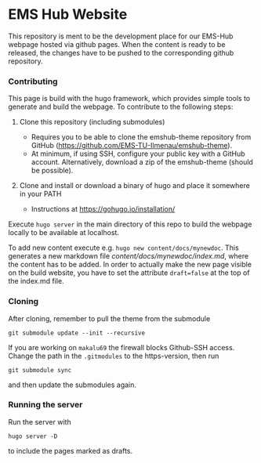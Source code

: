 # EMS Hub Website

This repository is ment to be the development place for our EMS-Hub webpage 
hosted via github pages. When the content is ready to be released, the changes
have to be pushed to the corresponding github repository.

### Contributing

This page is build with the hugo framework, which provides simple tools to
generate and build the webpage. To contribute to the following steps:

1. Clone this repository (including submodules)
    * Requires you to be able to clone the emshub-theme repository from GitHub (https://github.com/EMS-TU-Ilmenau/emshub-theme).
    * At minimum, if using SSH, configure your public key with a GitHub account. Alternatively, download a zip of the emshub-theme (should be possible).

2. Clone and install or download a binary of hugo and place it somewhere in your PATH
    * Instructions at https://gohugo.io/installation/

Execute ```hugo server``` in the main directory of this repo to build the 
webpage locally to be available at localhost.

To add new content execute e.g. ```hugo new content/docs/mynewdoc```. This
generates a new markdown file *content/docs/mynewdoc/index.md*, where the
content has to be added. In order to actually make the new page visible on
the build website, you have to set the attribute ```draft=false``` at the top of 
the index.md file.

### Cloning
After cloning, remember to pull the theme from the submodule
```
git submodule update --init --recursive
```

If you are working on `makalu69` the firewall blocks Github-SSH access.
Change the path in the `.gitmodules` to the https-version, then run
```
git submodule sync
```

and then update the submodules again. 

### Running the server
Run the server with 
```
hugo server -D
```

to include the pages marked as drafts.
